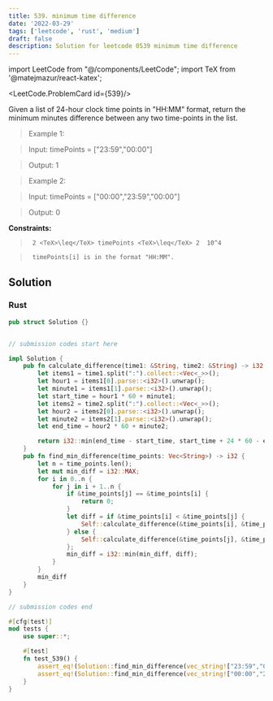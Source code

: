 ```yaml
---
title: 539. minimum time difference
date: '2022-03-29'
tags: ['leetcode', 'rust', 'medium']
draft: false
description: Solution for leetcode 0539 minimum time difference
---
```

import LeetCode from "@/components/LeetCode";
import TeX from '@matejmazur/react-katex';

<LeetCode.ProblemCard id={539}/>
 

  Given a list of 24-hour clock time points in "HH:MM" format, return the minimum minutes difference between any two time-points in the list.

   

 >   Example 1:

 >   Input: timePoints <TeX>=</TeX> ["23:59","00:00"]

 >   Output: 1

 >   Example 2:

 >   Input: timePoints <TeX>=</TeX> ["00:00","23:59","00:00"]

 >   Output: 0

   

  **Constraints:**

  

 >   	2 <TeX>\leq</TeX> timePoints <TeX>\leq</TeX> 2  10^4

 >   	timePoints[i] is in the format "HH:MM".


## Solution
### Rust
```rust
pub struct Solution {}


// submission codes start here

impl Solution {
    pub fn calculate_difference(time1: &String, time2: &String) -> i32 {
        let items1 = time1.split(":").collect::<Vec<_>>();
        let hour1 = items1[0].parse::<i32>().unwrap();
        let minute1 = items1[1].parse::<i32>().unwrap();
        let start_time = hour1 * 60 + minute1;
        let items2 = time2.split(":").collect::<Vec<_>>();
        let hour2 = items2[0].parse::<i32>().unwrap();
        let minute2 = items2[1].parse::<i32>().unwrap();
        let end_time = hour2 * 60 + minute2;

        return i32::min(end_time - start_time, start_time + 24 * 60 - end_time);
    }
    pub fn find_min_difference(time_points: Vec<String>) -> i32 {
        let n = time_points.len();
        let mut min_diff = i32::MAX;
        for i in 0..n {
            for j in i + 1..n {
                if &time_points[j] == &time_points[i] {
                    return 0;
                }                
                let diff = if &time_points[i] < &time_points[j] {
                    Self::calculate_difference(&time_points[i], &time_points[j])
                } else {
                    Self::calculate_difference(&time_points[j], &time_points[i])
                };
                min_diff = i32::min(min_diff, diff);
            }
        }
        min_diff
    }
}

// submission codes end

#[cfg(test)]
mod tests {
    use super::*;

    #[test]
    fn test_539() {
        assert_eq!(Solution::find_min_difference(vec_string!["23:59","00:00"]), 1);
        assert_eq!(Solution::find_min_difference(vec_string!["00:00","23:59","00:00"]), 0);
    }
}

```
